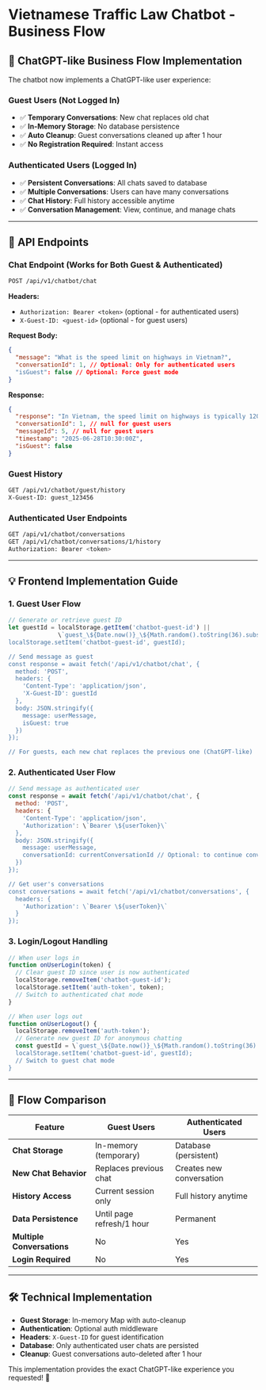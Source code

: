 # Vietnamese Traffic Law Chatbot - Business Flow

## 🚀 ChatGPT-like Business Flow Implementation

The chatbot now implements a ChatGPT-like user experience:

### **Guest Users (Not Logged In)**

- ✅ **Temporary Conversations**: New chat replaces old chat
- ✅ **In-Memory Storage**: No database persistence
- ✅ **Auto Cleanup**: Guest conversations cleaned up after 1 hour
- ✅ **No Registration Required**: Instant access

### **Authenticated Users (Logged In)**

- ✅ **Persistent Conversations**: All chats saved to database
- ✅ **Multiple Conversations**: Users can have many conversations
- ✅ **Chat History**: Full history accessible anytime
- ✅ **Conversation Management**: View, continue, and manage chats

---

## 📡 API Endpoints

### **Chat Endpoint (Works for Both Guest & Authenticated)**

```bash
POST /api/v1/chatbot/chat
```

**Headers:**

- `Authorization: Bearer <token>` (optional - for authenticated users)
- `X-Guest-ID: <guest-id>` (optional - for guest users)

**Request Body:**

```json
{
  "message": "What is the speed limit on highways in Vietnam?",
  "conversationId": 1, // Optional: Only for authenticated users
  "isGuest": false // Optional: Force guest mode
}
```

**Response:**

```json
{
  "response": "In Vietnam, the speed limit on highways is typically 120 km/h for cars...",
  "conversationId": 1, // null for guest users
  "messageId": 5, // null for guest users
  "timestamp": "2025-06-28T10:30:00Z",
  "isGuest": false
}
```

### **Guest History**

```bash
GET /api/v1/chatbot/guest/history
X-Guest-ID: guest_123456
```

### **Authenticated User Endpoints**

```bash
GET /api/v1/chatbot/conversations
GET /api/v1/chatbot/conversations/1/history
Authorization: Bearer <token>
```

---

## 💡 Frontend Implementation Guide

### **1. Guest User Flow**

```javascript
// Generate or retrieve guest ID
let guestId = localStorage.getItem('chatbot-guest-id') ||
              \`guest_\${Date.now()}_\${Math.random().toString(36).substr(2, 9)}\`;
localStorage.setItem('chatbot-guest-id', guestId);

// Send message as guest
const response = await fetch('/api/v1/chatbot/chat', {
  method: 'POST',
  headers: {
    'Content-Type': 'application/json',
    'X-Guest-ID': guestId
  },
  body: JSON.stringify({
    message: userMessage,
    isGuest: true
  })
});

// For guests, each new chat replaces the previous one (ChatGPT-like)
```

### **2. Authenticated User Flow**

```javascript
// Send message as authenticated user
const response = await fetch('/api/v1/chatbot/chat', {
  method: 'POST',
  headers: {
    'Content-Type': 'application/json',
    'Authorization': \`Bearer \${userToken}\`
  },
  body: JSON.stringify({
    message: userMessage,
    conversationId: currentConversationId // Optional: to continue conversation
  })
});

// Get user's conversations
const conversations = await fetch('/api/v1/chatbot/conversations', {
  headers: {
    'Authorization': \`Bearer \${userToken}\`
  }
});
```

### **3. Login/Logout Handling**

```javascript
// When user logs in
function onUserLogin(token) {
  // Clear guest ID since user is now authenticated
  localStorage.removeItem('chatbot-guest-id');
  localStorage.setItem('auth-token', token);
  // Switch to authenticated chat mode
}

// When user logs out
function onUserLogout() {
  localStorage.removeItem('auth-token');
  // Generate new guest ID for anonymous chatting
  const guestId = \`guest_\${Date.now()}_\${Math.random().toString(36).substr(2, 9)}\`;
  localStorage.setItem('chatbot-guest-id', guestId);
  // Switch to guest chat mode
}
```

---

## 🔄 Flow Comparison

| Feature                    | Guest Users               | Authenticated Users      |
| -------------------------- | ------------------------- | ------------------------ |
| **Chat Storage**           | In-memory (temporary)     | Database (persistent)    |
| **New Chat Behavior**      | Replaces previous chat    | Creates new conversation |
| **History Access**         | Current session only      | Full history anytime     |
| **Data Persistence**       | Until page refresh/1 hour | Permanent                |
| **Multiple Conversations** | No                        | Yes                      |
| **Login Required**         | No                        | Yes                      |

---

## 🛠️ Technical Implementation

- **Guest Storage**: In-memory Map with auto-cleanup
- **Authentication**: Optional auth middleware
- **Headers**: `X-Guest-ID` for guest identification
- **Database**: Only authenticated user chats are persisted
- **Cleanup**: Guest conversations auto-deleted after 1 hour

This implementation provides the exact ChatGPT-like experience you requested! 🎯
